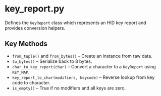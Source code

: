 # key_report.py

Defines the `KeyReport` class which represents an HID key report and provides conversion helpers.

## Key Methods

- `from_tuple()` and `from_bytes()` – Create an instance from raw data.
- `to_bytes()` – Serialize back to 8 bytes.
- `char_to_key_report(char)` – Convert a character to a `KeyReport` using `KEY_MAP`.
- `key_report_to_char(modifiers, keycode)` – Reverse lookup from key code to character.
- `is_empty()` – True if no modifiers and all keys are zero.

